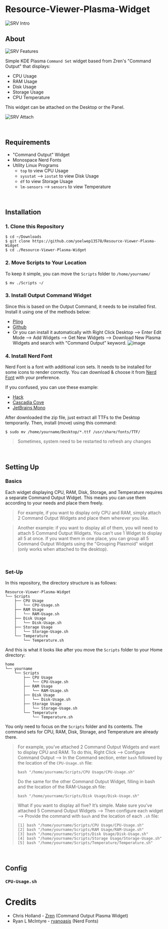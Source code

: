 # Resource-Viewer-Plasma-Widget
![SRV Intro](https://github.com/user-attachments/assets/367ecbfd-727a-4ed7-bda9-bb0f9b5adc1a)

## About
![SRV Features](https://github.com/user-attachments/assets/99b5c050-8b6c-402a-92e4-e63d136546df)

Simple KDE Plasma ```Command Set``` widget based from Zren's "Command Output" that displays:
- CPU Usage
- RAM Usage
- Disk Usage
- Storage Usage
- CPU Temperature

This widget can be attached on the Desktop or the Panel.

![SRV Attach](https://github.com/user-attachments/assets/bcbb5d9e-40f7-4934-a3ae-c568c5183bfc)


<br>

## Requirements
- "Command Output" Widget
- Monospace Nerd Fonts
- Utility Linux Programs
  - ```top``` to view CPU Usage
  - ```sysstat``` --> ```iostat``` to view Disk Usage
  - ```df``` to view Storage Usage
  - ```lm-sensors``` --> ```sensors``` to view Temperature

<br>

## Installation
### 1. Clone this Repository
```
$ cd ~/Downloads
$ git clone https://github.com/yoelwep13578/Resource-Viewer-Plasma-Widget
$ cd ./Resource-Viewer-Plasma-Widget
```

### 2. Move Scripts to Your Location
To keep it simple, you can move the ```Scripts``` folder to ```/home/yourname/```
```
$ mv ./Scripts ~/
```

### 3. Install Output Command Widget
Since this is based on the Output Command, it needs to be installed first. Install it using one of the methods below:
- [Pling](https://www.pling.com/p/2136636/)
- [Github](https://github.com/Zren/plasma-applet-commandoutput)
- Or you can install it automatically with Right Click Desktop --> Enter Edit Mode --> Add Widgets --> Get New Widgets --> Download New Plasma Widgets and search with "Command Output" keyword.
![image](https://github.com/user-attachments/assets/815ae5d9-5844-4214-9ba2-27c0b8ac3d2c)

### 4. Install Nerd Font
Nerd Font is a font with additional icon sets. It needs to be installed for some icons to render correctly. You can download & choose it from [Nerd Font](https://www.nerdfonts.com/font-downloads) with your preference.

If you confused, you can use these example:
- [Hack](https://github.com/ryanoasis/nerd-fonts/releases/download/v3.2.1/Hack.zip)
- [Cascadia Cove](https://github.com/ryanoasis/nerd-fonts/releases/download/v3.2.1/CascadiaCode.zip)
- [JetBrains Mono](https://github.com/ryanoasis/nerd-fonts/releases/download/v3.2.1/JetBrainsMono.zip)

After downloaded the zip file, just extract all TTFs to the Desktop temporarily.
Then, install (move) using this command:
```
$ sudo mv /home/yourname/Desktop/*.ttf /usr/share/fonts/TTF/
```

> Sometimes, system need to be restarted to refresh any changes

<br>

## Setting Up
### Basics
Each widget displaying CPU, RAM, Disk, Storage, and Temperature requires a separate Command Output Widget. This means you can use them according to your needs and place them freely.
> For example, if you want to display only CPU and RAM, simply attach 2 Command Output Widgets and place them wherever you like.

> Another example: if you want to display all of them, you will need to attach 5 Command Output Widgets. You can't use 1 Widget to display all 5 at once. If you want them in one place, you can group all 5 Command Output Widgets using the "Grouping Plasmoid" widget (only works when attached to the desktop).

<br>

### Set-Up
In this repository, the directory structure is as follows:
```
Resource-Viewer-Plasma-Widget
└── Scripts
    ├── CPU Usage
    │   └── CPU-Usage.sh
    ├── RAM Usage
    │   └── RAM-Usage.sh
    ├── Disk Usage
    │   └── Disk-Usage.sh
    ├── Storage Usage
    │   └── Storage-Usage.sh
    └── Temperature
        └── Temperature.sh
```

And this is what it looks like after you move the ```Scripts``` folder to your Home directory:

```
home
└── yourname
    └── Scripts
        ├── CPU Usage
        │   └── CPU-Usage.sh
        ├── RAM Usage
        │   └── RAM-Usage.sh
        ├── Disk Usage
        │   └── Disk-Usage.sh
        ├── Storage Usage
        │   └── Storage-Usage.sh
        └── Temperature
            └── Temperature.sh
```

You only need to focus on the ```Scripts``` folder and its contents. The command sets for CPU, RAM, Disk, Storage, and Temperature are already there.

> For example, you’ve attached 2 Command Output Widgets and want to display CPU and RAM. To do this, Right Click --> Configure Command Output --> In the Command section, enter ```bash``` followed by the location of the ```CPU-Usage.sh``` file:
> ```
> bash "/home/yourname/Scripts/CPU Usage/CPU-Usage.sh"
> ```
> Do the same for the other Command Output Widget, filling in bash and the location of the RAM-Usage.sh file:
> ```
> bash "/home/yourname/Scripts/Disk Usage/Disk-Usage.sh"
> ```

> What if you want to display all five? It’s simple. Make sure you’ve attached 5 Command Output Widgets --> Then configure each widget --> Provide the command with ```bash``` and the location of each ```.sh``` file:
> ```
> [1] bash "/home/yourname/Scripts/CPU Usage/CPU-Usage.sh"
> [2] bash "/home/yourname/Scripts/RAM Usage/RAM-Usage.sh"
> [3] bash "/home/yourname/Scripts/Disk Usage/Disk-Usage.sh"
> [4] bash "/home/yourname/Scripts/Storage Usage/Storage-Usage.sh"
> [5] bash "/home/yourname/Scripts/Temperature/Temperature.sh"
> ```

<br>

## Config
### ```CPU-Usage.sh```

# Credits
- Chris Holland - [Zren](https://github.com/Zren) (Command Output Plasma Widget)
- Ryan L McIntyre - [ryanoasis](https://github.com/ryanoasis) (Nerd Fonts)
